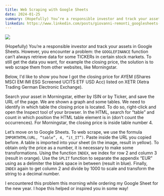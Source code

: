 ```yaml
---
title: Web Scraping with Google Sheets
date: 2024-01-25
summary: (Hopefully) You’re a responsible investor and track your assets in Google Sheets. However, you encounter a problem.
linkedin: https://www.linkedin.com/posts/giovanni-remonti_googlesheets-webscrape-activity-7155884482099609603-EeLD
---
```


<div class="img-container">
    <img src="https://res.cloudinary.com/giospic/image/upload/f_auto,q_auto/v1706214493/images/google-sheets-webscrape.webp" />
</div>

(Hopefully) You’re a responsible investor and track your assets in Google Sheets. However, you encounter a problem: the `GOOGLEFINANCE` function can’t always retrieve data for some TICKERs in certain stock markets. To still get the data you want, for example the closing price, the solution is to web scrape them from other websites, like Morningstar.

Below, I'd like to show you how I got the closing price for AYEM (iShares MSCI EM IMI ESG Screened UCITS ETF USD Acc) listed on XETR (Xetra Trading German Electronic Exchange).

Search your asset in Morningstar, either by ISIN or by Ticker, and save the URL of the page. We are shown a graph and some tables. We need to identify in which table the closing price is located. To do so, right-click and open the Inspect tool of your browser. In the HTML, search for “table” and count in which position the HTML table element is in (don’t count the occurrences). For Morningstar, the closing price is inside table number 4.

Let’s move on to Google Sheets. To web scrape, we use the formula `IMPORTHTML(URL, “table”, 4, “it_IT”)`. Paste inside the URL you copied before. A table is imported into your sheet (in the image, result in yellow). To obtain only the price as a number, it is necessary to make some transformations. Using the function `INDEX`, we index for row 2 and column 3 (result in orange). Use the `SPLIT` function to separate the appendix “EUR” using as a delimiter the blank space in between (result in blue). Finally, `INDEX` again to get column 2 and divide by 1000 to scale and transform the string to a decimal number.

I encountered this problem this morning while ordering my Google Sheet for the new year. I hope this helped or inspired you in some way!